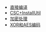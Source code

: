 - [直接编译](wiki/防御规避/C#源码免杀/直接编译.md)
- [CSC+InstallUtil](wiki/防御规避/C#源码免杀/CSC+InstallUtil.md)
- [加密处理](wiki/防御规避/C#源码免杀/加密处理.md)
- [XOR和AES编码](wiki/防御规避/C#源码免杀/XOR和AES编码.md)
